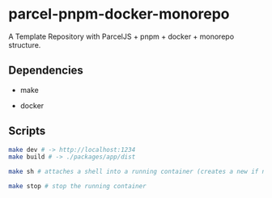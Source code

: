 # parcel-pnpm-docker-monorepo

A Template Repository with ParcelJS + pnpm + docker + monorepo structure.

## Dependencies

- make

- docker

## Scripts

```sh
make dev # -> http://localhost:1234
make build # -> ./packages/app/dist
```

```sh
make sh # attaches a shell into a running container (creates a new if not exists)
```

```sh
make stop # stop the running container
```
